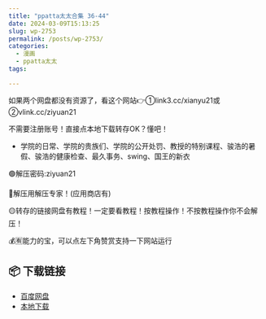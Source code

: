 ```yaml
---
title: "ppatta太太合集 36-44"
date: 2024-03-09T15:13:25
slug: wp-2753
permalink: /posts/wp-2753/
categories:
  - 漫画
  - ppatta太太
tags:

---
```


如果两个网盘都没有资源了，看这个网站👉①link3.cc/xianyu21或②vlink.cc/ziyuan21

不需要注册账号！直接点本地下载转存OK？懂吧！

*   学院的日常、学院的贵族们、学院的公开处罚、教授的特别课程、骏浩的暑假、骏浩的健康检查、最久事务、swing、国王的新衣

🟢解压密码:ziyuan21

🔵解压用解压专家！(应用商店有)

🟡转存的链接网盘有教程！一定要看教程！按教程操作！不按教程操作你不会解压！

💰🈶能力的宝，可以点左下角赞赏支持一下网站运行

## 📦 下载链接
- [百度网盘](https://blziyuan21.com/pay-download/2753?key=a7b5949b64&down_id=0)
- [本地下载](https://blziyuan21.com/pay-download/2753?key=a7b5949b64&down_id=1)

